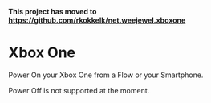 **This project has moved to https://github.com/rkokkelk/net.weejewel.xboxone**

# Xbox One

Power On your Xbox One from a Flow or your Smartphone.

Power Off is not supported at the moment.
